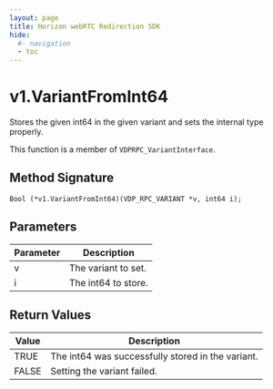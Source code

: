 ```yaml
---
layout: page
title: Horizon webRTC Redirection SDK
hide:
  #- navigation
  - toc
---
```

# v1.VariantFromInt64

Stores the given int64 in the given variant and sets the internal type properly.

This function is a member of `VDPRPC_VariantInterface`.

## Method Signature
```
Bool (*v1.VariantFromInt64)(VDP_RPC_VARIANT *v, int64 i);
```

## Parameters

| Parameter | Description |
| --------- | ----------- |
| v | The variant to set. |
| i | The int64 to store. |

## Return Values

| Value | Description |
| ----- | ----------- |
| TRUE | The int64 was successfully stored in the variant.|
| FALSE | Setting the variant failed. |


